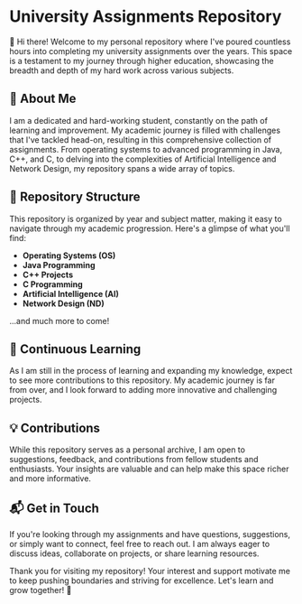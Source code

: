 # University Assignments Repository

👋 Hi there! Welcome to my personal repository where I've poured countless hours into completing my university assignments over the years. This space is a testament to my journey through higher education, showcasing the breadth and depth of my hard work across various subjects. 

## 📘 About Me

I am a dedicated and hard-working student, constantly on the path of learning and improvement. My academic journey is filled with challenges that I've tackled head-on, resulting in this comprehensive collection of assignments. From operating systems to advanced programming in Java, C++, and C, to delving into the complexities of Artificial Intelligence and Network Design, my repository spans a wide array of topics.

## 📁 Repository Structure

This repository is organized by year and subject matter, making it easy to navigate through my academic progression. Here's a glimpse of what you'll find:

- **Operating Systems (OS)**
- **Java Programming**
- **C++ Projects**
- **C Programming**
- **Artificial Intelligence (AI)**
- **Network Design (ND)**

...and much more to come!

## 🌱 Continuous Learning

As I am still in the process of learning and expanding my knowledge, expect to see more contributions to this repository. My academic journey is far from over, and I look forward to adding more innovative and challenging projects.

## 💡 Contributions

While this repository serves as a personal archive, I am open to suggestions, feedback, and contributions from fellow students and enthusiasts. Your insights are valuable and can help make this space richer and more informative.

## 📬 Get in Touch

If you're looking through my assignments and have questions, suggestions, or simply want to connect, feel free to reach out. I am always eager to discuss ideas, collaborate on projects, or share learning resources.

Thank you for visiting my repository! Your interest and support motivate me to keep pushing boundaries and striving for excellence. Let's learn and grow together! 🚀
